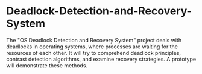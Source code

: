 # Deadlock-Detection-and-Recovery-System
The "OS Deadlock Detection and Recovery System" project deals with deadlocks in operating systems, where processes are waiting for the resources of each other. It will try to comprehend deadlock principles, contrast detection algorithms, and examine recovery strategies. A prototype will demonstrate these methods.
